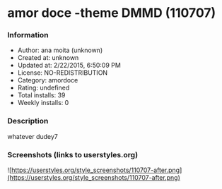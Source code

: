 # amor doce -theme DMMD (110707)

### Information
- Author: ana moita (unknown)
- Created at: unknown
- Updated at: 2/22/2015, 6:50:09 PM
- License: NO-REDISTRIBUTION
- Category: amordoce
- Rating: undefined
- Total installs: 39
- Weekly installs: 0


### Description
whatever dudey7


### Screenshots (links to userstyles.org)
![https://userstyles.org/style_screenshots/110707-after.png](https://userstyles.org/style_screenshots/110707-after.png)


